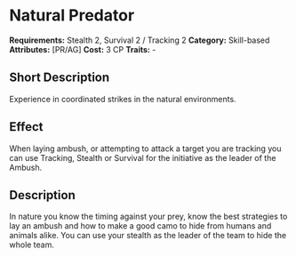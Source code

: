# Natural Predator

**Requirements:** Stealth 2, Survival 2 / Tracking 2
**Category:** Skill-based
**Attributes:** [PR/AG]
**Cost:** 3 CP
**Traits:** -


## Short Description
Experience in coordinated strikes in the natural environments.

## Effect
When laying ambush, or attempting to attack a target you are tracking you can use Tracking, Stealth or Survival for the initiative as the leader of the Ambush. 

## Description
In nature you know the timing against your prey, know the best strategies to lay an ambush and how to make a good camo to hide from humans and animals alike. You can use your stealth as the leader of the team to hide the whole team.